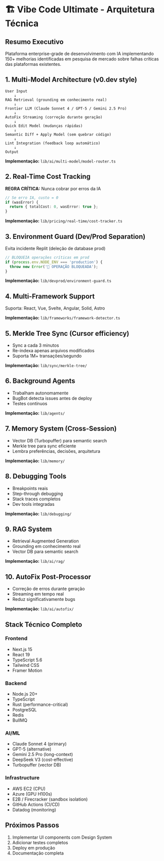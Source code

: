 # 🏗️ Vibe Code Ultimate - Arquitetura Técnica

## Resumo Executivo

Plataforma enterprise-grade de desenvolvimento com IA implementando 150+ melhorias identificadas em pesquisa de mercado sobre falhas críticas das plataformas existentes.

## 1. Multi-Model Architecture (v0.dev style)

```
User Input
    ↓
RAG Retrieval (grounding em conhecimento real)
    ↓
Frontier LLM (Claude Sonnet 4 / GPT-5 / Gemini 2.5 Pro)
    ↓
AutoFix Streaming (correção durante geração)
    ↓
Quick Edit Model (mudanças rápidas)
    ↓
Semantic Diff + Apply Model (sem quebrar código)
    ↓
Lint Integration (feedback loop automático)
    ↓
Output
```

**Implementação:** `lib/ai/multi-model/model-router.ts`

## 2. Real-Time Cost Tracking

**REGRA CRÍTICA:** Nunca cobrar por erros da IA

```typescript
// Se erro IA, custo = 0
if (wasError) {
  return { totalCost: 0, wasError: true };
}
```

**Implementação:** `lib/pricing/real-time/cost-tracker.ts`

## 3. Environment Guard (Dev/Prod Separation)

Evita incidente Replit (deleção de database prod)

```typescript
// BLOQUEIA operações críticas em prod
if (process.env.NODE_ENV === 'production') {
  throw new Error('🚨 OPERAÇÃO BLOQUEADA');
}
```

**Implementação:** `lib/devprod/environment-guard.ts`

## 4. Multi-Framework Support

Suporta: React, Vue, Svelte, Angular, Solid, Astro

**Implementação:** `lib/frameworks/framework-detector.ts`

## 5. Merkle Tree Sync (Cursor efficiency)

- Sync a cada 3 minutos
- Re-indexa apenas arquivos modificados
- Suporta 1M+ transações/segundo

**Implementação:** `lib/sync/merkle-tree/`

## 6. Background Agents

- Trabalham autonomamente
- BugBot detecta issues antes de deploy
- Testes contínuos

**Implementação:** `lib/agents/`

## 7. Memory System (Cross-Session)

- Vector DB (Turbopuffer) para semantic search
- Merkle tree para sync eficiente
- Lembra preferências, decisões, arquitetura

**Implementação:** `lib/memory/`

## 8. Debugging Tools

- Breakpoints reais
- Step-through debugging
- Stack traces completos
- Dev tools integradas

**Implementação:** `lib/debugging/`

## 9. RAG System

- Retrieval Augmented Generation
- Grounding em conhecimento real
- Vector DB para semantic search

**Implementação:** `lib/ai/rag/`

## 10. AutoFix Post-Processor

- Correção de erros durante geração
- Streaming em tempo real
- Reduz significativamente bugs

**Implementação:** `lib/ai/autofix/`

## Stack Técnico Completo

### Frontend
- Next.js 15
- React 19
- TypeScript 5.6
- Tailwind CSS
- Framer Motion

### Backend
- Node.js 20+
- TypeScript
- Rust (performance-critical)
- PostgreSQL
- Redis
- BullMQ

### AI/ML
- Claude Sonnet 4 (primary)
- GPT-5 (alternative)
- Gemini 2.5 Pro (long-context)
- DeepSeek V3 (cost-effective)
- Turbopuffer (vector DB)

### Infrastructure
- AWS EC2 (CPU)
- Azure (GPU H100s)
- E2B / Firecracker (sandbox isolation)
- GitHub Actions (CI/CD)
- Datadog (monitoring)

## Próximos Passos

1. Implementar UI components com Design System
2. Adicionar testes completos
3. Deploy em produção
4. Documentação completa
